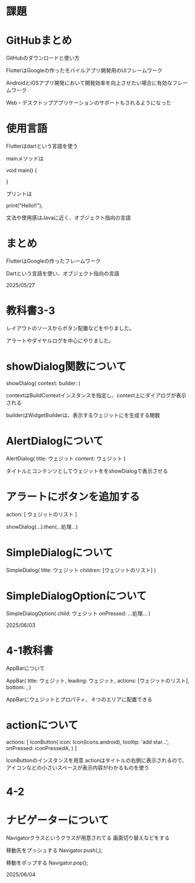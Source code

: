 # 課題
# GitHubまとめ

GitHubのダウンロードと使い方

FlutterはGoogleの作ったモバイルアプリ開発用のUIフレームワーク

AndroidとiOSアプリ開発において開発効率を向上させたい場合に有効なフレームワーク

Web・デスクトップアプリケーションのサポートもされるようになった

# 使用言語

Flutterはdartという言語を使う

mainメソッドは

void main() {

}

プリントは

print("Hello!!");

文法や使用感はJavaに近く、オブジェクト指向の言語

# まとめ

FlutterはGoogleの作ったフレームワーク

Dartという言語を使い、オブジェクト指向の言語

2025/05/27

# 教科書3-3

レイアウトのソースからボタン配置などをやりました。

アラートやダイヤルログを中心にやりました。

# showDialog関数について

showDialog(
  context: <BuildContext>
  builder: <WidgetBuilder>
)

contextはBuildContextインスタンスを指定し、context上にダイアログが表示される

builderはWidgetBuilderは、表示するウェジットにを生成する関数

# AlertDialogについて

AlertDialog(
  title: ウェジット
  content: ウェジット
)

タイトルとコンテンツとしてウェジットををshowDialogで表示させる

# アラートにボタンを追加する

action: <Widget> [
  ウェジットのリスト
]

showDialog(...).then<void>(...処理...)

# SimpleDialogについて

SimpleDialog(
  title: ウェジット
  children: [ウェジットのリスト]
)

# SimpleDialogOptionについて

SimpleDialogOption(
  child: ウェジット
  onPressed: ...処理...
)

2025/06/03

# 4-1教科書

AppBarについて

AppBar(
  title: ウェジット,
  leading: ウェジット,
  actions: <Widget>[ウェジットのリスト],
  bottom: <PreferredSize>,
)

AppBarにウェジットとプロパティ、４つのエリアに配置できる

# actionについて

actions: <Widget>[
  IconButton(
    icon: Icon(Icons.android),
    tooltip: 'add star...',
    onPressed: iconPressedA,
  )
]

IconButtonのインスタンスを用意
actionはタイトルの右側に表示されるので、アイコンなどの小さいスペースが表示内容がわかるものを使う

# 4-2 

# ナビゲーターについて

Navigatorクラスというクラスが用意されてる
画面切り替えなどをする

移動先をプッシュする
Navigator.push(<BuildContext>,<Route>);

移動をポップする
Navigator.pop(<BuildContext>);

2025/06/04